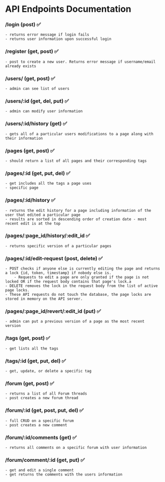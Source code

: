# API Endpoints Documentation

### /login (post) ✅
    - returns error message if login fails 
    - returns user information upon successful login

### /register (get, post) ✅
    - post to create a new user. Returns error message if username/email already exists

### /users/ (get, post) ✅
    - admin can see list of users

### /users/:id (get, del, put) ✅
    - admin can modify user information

### /users/:id/history (get) ✅
    - gets all of a particular users modifications to a page along with their information

### /pages (get, post) ✅
    - should return a list of all pages and their corresponding tags

### /pages/:id (get, put, del) ✅
    - get includes all the tags a page uses
    - specific page

### /pages/:id/history ✅
    - returns the edit history for a page including information of the user that edited a particular page
    - results are sorted in descending order of creation date - most recent edit is at the top

### /pages/:page_id/history/:edit_id ✅
    - returns specific version of a particular pages



### /pages/:id/edit-request (post, delete) ✅
    - POST checks if anyone else is currently editing the page and returns a lock {id, token, timestamp} if nobody else is. 
        - Requests to edit a page are only granted if the page is not locked OR if the request body contains that page's lock.a
    - DELETE removes the lock in the request body from the list of active page locks.
    - These API requests do not touch the database, the page locks are stored in memory on the API server. 

### /pages/:page_id/revert/:edit_id (put) ✅
    - admin can put a previous version of a page as the most recent version

### /tags (get, post) ✅
    - get lists all the tags

### /tags/:id (get, put, del) ✅
    - get, update, or delete a specific tag

### /forum (get, post) ✅
    - returns a list of all Forum threads
    - post creates a new forum thread

### /forum/:id (get, post, put, del) ✅
    - full CRUD on a specific forum
    - post creates a new comment

### /forum/:id/comments (get) ✅
    - returns all comments on a specific forum with user information

### /forum/comment/:id (get, put) ✅
    - get and edit a single comment
    - get returns the comments with the users information
